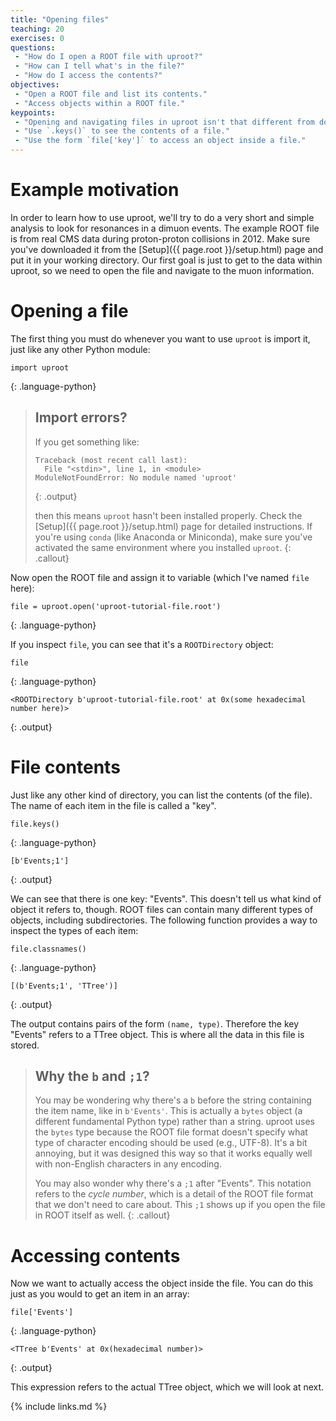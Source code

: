 ```yaml
---
title: "Opening files"
teaching: 20
exercises: 0
questions:
 - "How do I open a ROOT file with uproot?"
 - "How can I tell what's in the file?"
 - "How do I access the contents?"
objectives:
 - "Open a ROOT file and list its contents."
 - "Access objects within a ROOT file."
keypoints:
 - "Opening and navigating files in uproot isn't that different from doing so in ROOT."
 - "Use `.keys()` to see the contents of a file."
 - "Use the form `file['key']` to access an object inside a file."
---
```


# Example motivation

In order to learn how to use uproot, we'll try to do a very short and simple analysis to look for resonances in a dimuon events.
The example ROOT file is from real CMS data during proton-proton collisions in 2012.
Make sure you've downloaded it from the [Setup]({{ page.root }}/setup.html) page and put it in your working directory.
Our first goal is just to get to the data within uproot, so we need to open the file and navigate to the muon information.

# Opening a file

The first thing you must do whenever you want to use `uproot` is import it, just like any other Python module:

~~~
import uproot
~~~
{: .language-python}

> ## Import errors?
>
> If you get something like:
> 
> ~~~
> Traceback (most recent call last):
>   File "<stdin>", line 1, in <module>
> ModuleNotFoundError: No module named 'uproot'
> ~~~
> {: .output}
> 
> then this means `uproot` hasn't been installed properly.
> Check the [Setup]({{ page.root }}/setup.html) page for detailed instructions.
> If you're using `conda` (like Anaconda or Miniconda),
> make sure you've activated the same environment where you installed `uproot`.
{: .callout}

Now open the ROOT file and assign it to variable (which I've named `file` here):

~~~
file = uproot.open('uproot-tutorial-file.root')
~~~
{: .language-python}

If you inspect `file`, you can see that it's a `ROOTDirectory` object:

~~~
file
~~~
{: .language-python}
~~~
<ROOTDirectory b'uproot-tutorial-file.root' at 0x(some hexadecimal number here)>
~~~
{: .output}

# File contents

Just like any other kind of directory, you can list the contents (of the file).
The name of each item in the file is called a "key".

~~~
file.keys()
~~~
{: .language-python}
~~~
[b'Events;1']
~~~
{: .output}

We can see that there is one key: "Events".
This doesn't tell us what kind of object it refers to, though.
ROOT files can contain many different types of objects, including subdirectories.
The following function provides a way to inspect the types of each item:

~~~
file.classnames()
~~~
{: .language-python}
~~~
[(b'Events;1', 'TTree')]
~~~
{: .output}

The output contains pairs of the form `(name, type)`.
Therefore the key "Events" refers to a TTree object.
This is where all the data in this file is stored.

> ## Why the `b` and `;1`?
>
> You may be wondering why there's a `b` before the string containing the item name, like in `b'Events'`.
> This is actually a `bytes` object (a different fundamental Python type) rather than a string.
> uproot uses the `bytes` type because the ROOT file format doesn't specify what type of character encoding should be used (e.g., UTF-8).
> It's a bit annoying, but it was designed this way so that it works equally well with non-English characters in any encoding.
>
> You may also wonder why there's a `;1` after "Events".
> This notation refers to the *cycle number*, which is a detail of the ROOT file format that we don't need to care about.
> This `;1` shows up if you open the file in ROOT itself as well.
{: .callout}

# Accessing contents

Now we want to actually access the object inside the file.
You can do this just as you would to get an item in an array:

~~~
file['Events']
~~~
{: .language-python}
~~~
<TTree b'Events' at 0x(hexadecimal number)>
~~~
{: .output}

This expression refers to the actual TTree object, which we will look at next.

{% include links.md %}
